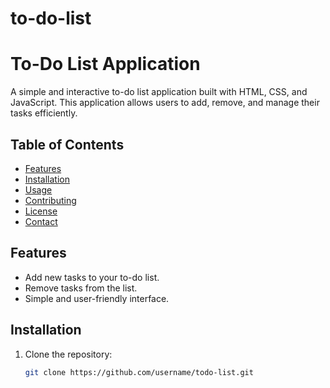 # to-do-list
# To-Do List Application

A simple and interactive to-do list application built with HTML, CSS, and JavaScript. This application allows users to add, remove, and manage their tasks efficiently.

## Table of Contents
- [Features](#features)
- [Installation](#installation)
- [Usage](#usage)
- [Contributing](#contributing)
- [License](#license)
- [Contact](#contact)

## Features

- Add new tasks to your to-do list.
- Remove tasks from the list.
- Simple and user-friendly interface.

## Installation

1. Clone the repository:
   ```bash
   git clone https://github.com/username/todo-list.git
